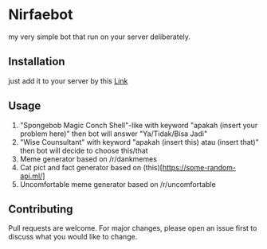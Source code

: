 # Nirfaebot

my very simple bot that run on your server deliberately.


## Installation

just add it to your server by this [Link](https://discord.com/oauth2/authorize?client_id=719266330636976159&scope=bot)

## Usage
1. "Spongebob Magic Conch Shell"-like with keyword "apakah (insert your problem here)" then bot will answer "Ya/Tidak/Bisa Jadi"
2. "Wise Counsultant" with keyword "apakah (insert this) atau (insert that)" then bot will decide to choose this/that 
3. Meme generator based on /r/dankmemes
4. Cat pict and fact generator based on (this)[https://some-random-api.ml/]
5. Uncomfortable meme generator based on /r/uncomfortable

## Contributing
Pull requests are welcome. For major changes, please open an issue first to discuss what you would like to change.

